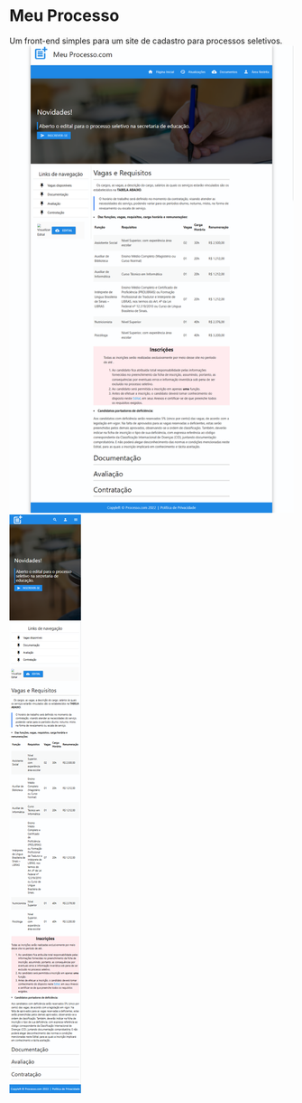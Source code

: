 # Meu Processo

Um front-end simples para um site de cadastro para processos seletivos.
<img title="Page Home" alt="Alt text" src="./img/screencapture.png">
<img title="Page Home Device Mobile" alt="Alt text" src="./img/screencapture-mobile.png">
